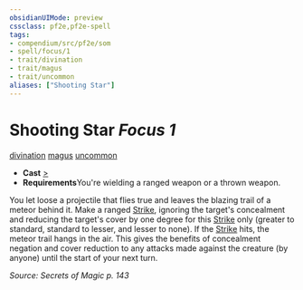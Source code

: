 ```yaml
---
obsidianUIMode: preview
cssclass: pf2e,pf2e-spell
tags:
- compendium/src/pf2e/som
- spell/focus/1
- trait/divination
- trait/magus
- trait/uncommon
aliases: ["Shooting Star"]
---
```

# Shooting Star *Focus 1*   
[divination](../../rules/traits/divination.md)  [magus](../../rules/traits/magus-som.md)  [uncommon](../../rules/traits/uncommon.md)  

- **Cast** [>](../../rules/core-rulebook/chapter-9-playing-the-game.md#Actions "Single Action") 
- **Requirements**You're wielding a ranged weapon or a thrown weapon.

You let loose a projectile that flies true and leaves the blazing trail of a meteor behind it. Make a ranged [Strike](../../rules/actions/strike.md), ignoring the target's concealment and reducing the target's cover by one degree for this [Strike](../../rules/actions/strike.md) only (greater to standard, standard to lesser, and lesser to none). If the [Strike](../../rules/actions/strike.md) hits, the meteor trail hangs in the air. This gives the benefits of concealment negation and cover reduction to any attacks made against the creature (by anyone) until the start of your next turn.

*Source: Secrets of Magic p. 143*